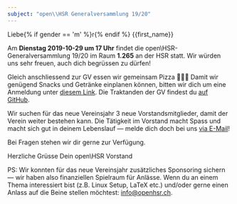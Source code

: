 ```yaml
---
subject: "open\\HSR Generalversammlung 19/20"
---
```


Liebe{% if gender == 'm' %}r{% endif %} {{first_name}}

Am **Dienstag 2019-10-29 um 17 Uhr** findet die open\HSR-Generalversammlung 19/20 im Raum **1.265** an der HSR statt. Wir würden uns sehr freuen, auch dich begrüssen zu dürfen!

Gleich anschliessend zur GV essen wir gemeinsam Pizza 🍕😉🎉
Damit wir genügend Snacks und Getränke einplanen können, bitten wir dich um eine Anmeldung unter [diesem Link](https://doodle.com/poll/b3vx72t9s96hdpbq). Die Traktanden der GV findest du [auf GitHub](https://github.com/openhsr/verein/blob/gv19-09/protokolle/2019/09_generalversammlung/protokoll.md).

Wir suchen für das neue Vereinsjahr 3 neue Vorstandsmitglieder, damit der Verein weiter bestehen kann. Die Tätigkeit im Vorstand macht Spass und macht sich gut in deinem Lebenslauf — melde dich doch bei uns [via E-Mail](mailto:info@openhsr.ch?subject=Mitarbeit%20im%20Vorstand&body=Hallo%20zusammen%0A%0AIch%20bin%20daran%20interessiert%2C%20im%20Vorstand%20mitzuhelfen!%20%0A%0ALiebe%20Gr%C3%BCsse%2C%0A%5BDein%20Name%5D)!

Bei Fragen stehen wir dir gerne zur Verfügung.

Herzliche Grüsse
Dein open\HSR Vorstand

PS: Wir konnten für das neue Vereinsjahr zusätzliches Sponsoring sichern — wir haben also finanziellen Spielraum für Anlässe. Wenn du an einem Thema interessiert bist (z.B. Linux Setup, LaTeX etc.) und/oder gerne einen Anlass auf die Beine stellen möchtest: [info@openhsr.ch](mailto:info@openhsr.ch).
